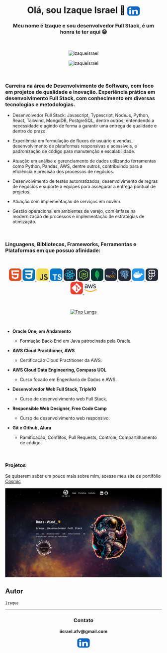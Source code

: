 <h1 align="center">Olá, sou Izaque Israel 👋 <a href="https://www.linkedin.com/in/izaque-israel/" target="blank"><img align="center" src="https://raw.githubusercontent.com/tandpfun/skill-icons/59059d9d1a2c092696dc66e00931cc1181a4ce1f/icons/LinkedIn.svg" alt="Izaque Israel" height="30" width="40" /></a></h1>
<h3 align="center">Meu nome é Izaque e sou desenvolvedor Full Stack, é um honra te ter aqui 😁</h2>

<br>

<div align="center">
    <p align="center">
        <img align="center" src="https://github-readme-streak-stats.herokuapp.com/?user=izaqueisrael&theme=dark" alt="izaqueIsrael" />
    </p>
    <p align="center">
        <img align="center" src="https://github-readme-stats.vercel.app/api?username=izaqueIsrael&show_icons=true&theme=dark#gh-dark-mode-only" alt="izaqueIsrael" />
    </p>
</div>
<br>

### Carreira na área de Desenvolvimento de Software, com foco em projetos de qualidade e inovação. Experiência prática em desenvolvimento Full Stack, com conhecimento em diversas tecnologias e metodologias. 

- Desenvolvedor Full Stack: Javascript, Typescript, NodeJs, Python, React, Tailwind, MongoDB, PostgreSQL, dentre outros, entendendo a necessidade e agindo de forma a garantir uma entrega de qualidade e dentro do prazo. 

- Experiência em formulação de fluxos de usuário e vendas, desenvolvimento de plataformas responsivas e acessíveis, e padronização de código para manutenção e escalabilidade. 

- Atuação em análise e gerenciamento de dados utilizando ferramentas como Python, Pandas, AWS, dentre outros, contribuindo para a eficiência e precisão dos processos de negócios. 

- Desenvolvimento de testes automatizados, desenvolvimento de regras de negócios e suporte a equipes para assegurar a entrega pontual de projetos. 

- Atuação com implementação de serviços em nuvem. 

- Gestão operacional em ambientes de varejo, com ênfase na modernização de processos e implementação de estratégias de otimização.

<br>

### Linguagens, Bibliotecas, Frameworks, Ferramentas e Plataformas em que possuo afinidade:

<br>

<p align="center"> 
    
<a href="https://www.w3schools.com/css/" target="_blank">
    <img src="https://raw.githubusercontent.com/tandpfun/skill-icons/59059d9d1a2c092696dc66e00931cc1181a4ce1f/icons/HTML.svg" alt="css3" width="40" height="40"/> 
</a> 
    
<a href="https://www.w3.org/html/" target="_blank"> 
    <img src="https://raw.githubusercontent.com/tandpfun/skill-icons/59059d9d1a2c092696dc66e00931cc1181a4ce1f/icons/CSS.svg" alt="html5" width="40" height="40"/>
</a>
    
<a href="https://developer.mozilla.org/en-US/docs/Web/JavaScript" target="_blank"> 
    <img src="https://raw.githubusercontent.com/tandpfun/skill-icons/59059d9d1a2c092696dc66e00931cc1181a4ce1f/icons/JavaScript.svg" alt="javascript" width="40" height="40"/> 
</a>
    
<a href="https://www.typescriptlang.org/" target="_blank"> 
    <img src="https://raw.githubusercontent.com/tandpfun/skill-icons/59059d9d1a2c092696dc66e00931cc1181a4ce1f/icons/TypeScript.svg" alt="typescript" width="40" height="40"/>
</a>
    
<a href="https://reactjs.org/" target="_blank"> 
    <img src="https://raw.githubusercontent.com/tandpfun/skill-icons/59059d9d1a2c092696dc66e00931cc1181a4ce1f/icons/React-Dark.svg" alt="react" width="40" height="40"/> 
</a>
    
<a href="https://nodejs.org" target="_blank"> 
    <img src="https://raw.githubusercontent.com/tandpfun/skill-icons/59059d9d1a2c092696dc66e00931cc1181a4ce1f/icons/NodeJS-Dark.svg" alt="nodejs" width="40" height="40"/> 
</a>
    
<a href="https://www.mongodb.com/" target="_blank"> 
    <img src="https://raw.githubusercontent.com/tandpfun/skill-icons/59059d9d1a2c092696dc66e00931cc1181a4ce1f/icons/MongoDB.svg" alt="mongodb" width="40" height="40"/> 
</a>
    
<a href="https://raw.githubusercontent.com/tandpfun/skill-icons/59059d9d1a2c092696dc66e00931cc1181a4ce1f/icons/MySQL-Dark.svg" target="_blank"> 
    <img src="https://raw.githubusercontent.com/tandpfun/skill-icons/59059d9d1a2c092696dc66e00931cc1181a4ce1f/icons/MySQL-Dark.svg" alt="SQL" width="40" height="40"/> 
</a> 
    
<a href="https://www.postgresql.org/" target="_blank"> 
    <img src="https://raw.githubusercontent.com/tandpfun/skill-icons/59059d9d1a2c092696dc66e00931cc1181a4ce1f/icons/PostgreSQL-Dark.svg" alt="figma" width="40" height="40"/> 
</a>
    
<a href="https://www.docker.com/" target="_blank"> 
    <img src="https://raw.githubusercontent.com/tandpfun/skill-icons/59059d9d1a2c092696dc66e00931cc1181a4ce1f/icons/Docker.svg" alt="DOCKER" width="40" height="40"/> 
</a> 
    
<a href="https://www.figma.com/" target="_blank"> 
    <img src="https://raw.githubusercontent.com/tandpfun/skill-icons/59059d9d1a2c092696dc66e00931cc1181a4ce1f/icons/Figma-Dark.svg" alt="figma" width="40" height="40"/> 
</a>
    
<a href="https://git-scm.com/" target="_blank"> 
    <img src="https://raw.githubusercontent.com/tandpfun/skill-icons/59059d9d1a2c092696dc66e00931cc1181a4ce1f/icons/Git.svg" alt="git" width="40" height="40"/> 
</a> 
    
<a href="https://aws.amazon.com/pt/" target="_blank"> 
    <img src="https://github.com/devicons/devicon/blob/master/icons/amazonwebservices/amazonwebservices-original-wordmark.svg" width="40" height="40"/> 
</a>

</p>

<br>
<div align="center">
    <p align="center">
        
[![Top Langs](https://github-readme-stats.vercel.app/api/top-langs/?username=izaqueIsrael&layout=donut-vertical&theme=dark#gh-dark-mode-only)](https://github.com/anuraghazra/github-readme-stats)
        
</p>
</div>

<br>

- **Oracle One, em Andamento**
  - Formação Back-End em Java patrocinada pela Oracle.

- **AWS Cloud Practitioner, AWS**
  - Certificação Cloud Practitioner da AWS.

- **AWS Cloud Data Engineering, Compass UOL**
  - Curso focado em Engenharia de Dados e AWS.

- **Desenvolvedor Web Full Stack, Triple10**
  - Curso de desenvolvimento web Full Stack.

- **Responsible Web Designer, Free Code Camp**
  - Curso de desenvolvimento web responsivo.

- **Git e Github, Alura**
  - Ramificação, Conflitos, Pull Requests, Controle, Compartilhamento de código.

<br>

### Projetos

Se quiserem saber um pouco mais sobre mim, acesse meu site de portifólio [Cosmic](https://cosmic-tau.vercel.app/)

<p align="center">
  <img src="https://raw.githubusercontent.com/izaqueIsrael/images/main/cosmic.png" alt="Cosmic, portifólio do Izaque">
</p>

## Autor

    Izaque
    
<hr>
<h3 align="center">Contato</h2>

<p align="center" style="font-weight:bold"> iisrael.afv@gmail.com</p>

<p align="center">
    <a href="https://www.linkedin.com/in/izaque-israel/" target="blank">
        <img align="center" src="https://raw.githubusercontent.com/tandpfun/skill-icons/59059d9d1a2c092696dc66e00931cc1181a4ce1f/icons/LinkedIn.svg" alt="Izaque Israel" height="30" width="40" />
    </a>
</p>

<br>
<br>

